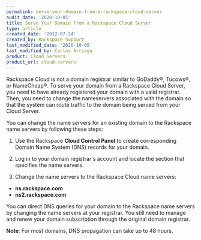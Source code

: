 ```yaml
---
permalink: serve-your-domain-from-a-rackspace-cloud-server
audit_date: '2020-10-05'
title: Serve Your Domain From a Rackspace Cloud Server
type: article
created_date: '2012-07-24'
created_by: Rackspace Support
last_modified_date: '2020-10-05'
last_modified_by: Carlos Arriaga
product: Cloud Servers
product_url: cloud-servers
---
```


Rackspace Cloud is not a domain registrar similar to GoDaddy&reg;, Tucows&reg;, or NameCheap&reg;. To
serve your domain from a Rackspace Cloud Server, you need to have already registered your domain with
a valid registrar. Then, you need to change the nameservers associated with the domain so that the system
can route traffic to the domain being served from your Cloud Server.

You can change the name servers for an existing domain to the Rackspace name servers by following these steps:

1.  Use the Rackspace **Cloud Control Panel** to create corresponding Domain Name System (DNS) records for your domain.

2.  Log in to your domain registrar's account and locate the section that specifies the name servers.

3.  Change the name servers to the Rackspace Cloud name servers:

-   **ns.rackspace.com**
-   **ns2.rackspace.com**

You can direct DNS queries for your domain to the Rackspace name servers by changing the name servers at your registrar.
You still need to manage and renew your domain subscription through the original domain registrar.

**Note**: For most domains, DNS propagation can take up to 48 hours.
